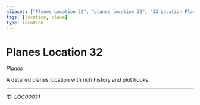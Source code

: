 ```yaml
---
aliases: ["Planes Location 32", "planes location 32", "32 Location Planes"]
tags: [location, place]
type: location
---
```


# Planes Location 32

*Planes*

A detailed planes location with rich history and plot hooks.

---
*ID: LOC00031*